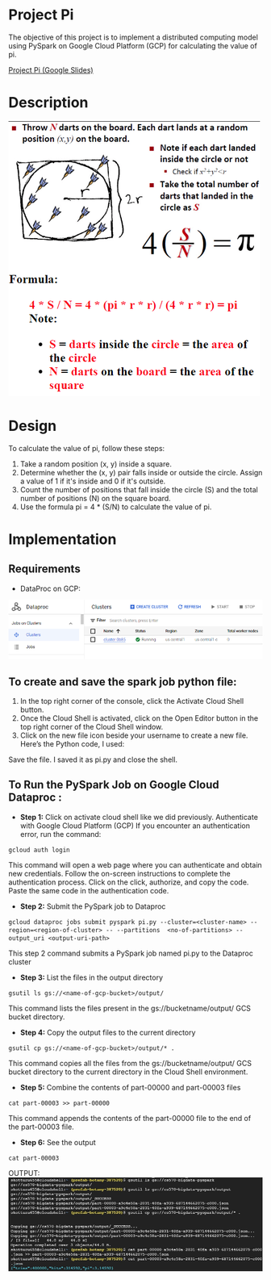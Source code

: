 # Project Pi
The objective of this project is to implement a distributed computing model using PySpark on Google Cloud Platform (GCP) for calculating the value of pi.

 [Project Pi (Google Slides)](https://docs.google.com/presentation/d/1tFK3jWo4Eap3z_REZm50LKX_uZ9Ijcsd/edit?usp=sharing&ouid=100644709684739286941&rtpof=true&sd=true)
 
# Description

![Description](./img/desc.png)

# Design

To calculate the value of pi, follow these steps:
1. Take a random position (x, y) inside a square.
2. Determine whether the (x, y) pair falls inside or outside the circle. Assign a value of 1 if it's inside and 0 if it's outside.
3. Count the number of positions that fall inside the circle (S) and the total number of positions (N) on the square board.
4. Use the formula pi = 4 * (S/N) to calculate the value of pi.


# Implementation

## Requirements

* DataProc on GCP:
<img src="./img/cluster.png" alt="GCP" width="700"/>

## To create and save the spark job python file:
1. In the top right corner of the console, click the Activate Cloud Shell button.
2. Once the Cloud Shell is activated, click on the Open Editor button in the top right
corner of the Cloud Shell window.
3. Click on the new file icon beside your username to create a new file.
Here’s the Python code, I used:

Save the file. I saved it as pi.py and close the shell. 


## To Run the PySpark Job on Google Cloud Dataproc :

* **Step 1:** Click on activate cloud shell like we did previously. Authenticate with Google Cloud Platform (GCP)
If you encounter an authentication error, run the command:
```
gcloud auth login
```
This command will open a web page where you can authenticate and obtain new credentials.
Follow the on-screen instructions to complete the authentication process.
Click on the click, authorize, and copy the code. Paste the same code in the authentication
code.

* **Step 2:** Submit the PySpark job to Dataproc
```
gcloud dataproc jobs submit pyspark pi.py --cluster=<cluster-name> --region=<region-of-cluster> -- --partitions  <no-of-partitions> --output_uri <output-uri-path>
```
This step 2 command submits a PySpark job named pi.py to the Dataproc cluster

* **Step 3:** List the files in the output directory
```
gsutil ls gs://<name-of-gcp-bucket>/output/
```
This command lists the files present in the gs://bucketname/output/ GCS bucket directory.


* **Step 4:** Copy the output files to the current directory
```
gsutil cp gs://<name-of-gcp-bucket>/output/* .
```
This command copies all the files from the gs://bucketname/output/ GCS bucket directory to the current directory in the Cloud Shell environment.

* **Step 5:** Combine the contents of part-00000 and part-00003 files
```
cat part-00003 >> part-00000
```
This command appends the contents of the part-00000 file to the end of the part-00003 file.

* **Step 6:** See the output
```
cat part-00003
```

OUTPUT:
![Output](./img/output.jpg)


